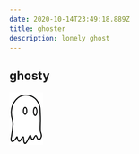 ```yaml
---
date: 2020-10-14T23:49:18.889Z
title: ghoster
description: lonely ghost
---
```


## ghosty
![ghosty](../assets/ghost_logo.png "ghosty")
